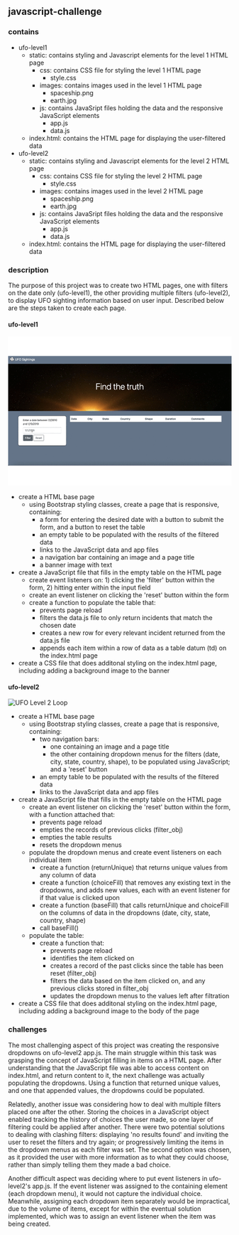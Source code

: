## javascript-challenge

### contains
- ufo-level1
    - static: contains styling and Javascript elements for the level 1 HTML page
        - css: contains CSS file for styling the level 1 HTML page
            - style.css
        - images: contains images used in the level 1 HTML page
            - spaceship.png
            - earth.jpg
        - js: contains JavaSript files holding the data and the responsive JavaScript elements
            - app.js
            - data.js
    - index.html: contains the HTML page for displaying the user-filtered data
- ufo-level2
    - static: contains styling and Javascript elements for the level 2 HTML page
        - css: contains CSS file for styling the level 2 HTML page
            - style.css
        - images: contains images used in the level 2 HTML page
            - spaceship.png
            - earth.jpg
        - js: contains JavaSript files holding the data and the responsive JavaScript elements
            - app.js
            - data.js
    - index.html: contains the HTML page for displaying the user-filtered data

### description

The purpose of this project was to create two HTML pages, one with filters on the date only (ufo-level1), the other providing multiple filters (ufo-level2), to display UFO sighting information based on user input. Described below are the steps taken to create each page.

#### ufo-level1

![UFO Level 1 Loop](/images/ufo1Loop.gif)

- create a HTML base page
    - using Bootstrap styling classes, create a page that is responsive, containing:
        - a form for entering the desired date with a button to submit the form, and a button to reset the table
        - an empty table to be populated with the results of the filtered data
        - links to the JavaScript data and app files
        - a navigation bar containing an image and a page title
        - a banner image with text
- create a JavaScript file that fills in the empty table on the HTML page
    - create event listeners on: 1) clicking the 'filter' button within the form, 2) hitting enter within the input field
    - create an event listener on clicking the 'reset' button within the form
    - create a function to populate the table that:
        - prevents page reload
        - filters the data.js file to only return incidents that match the chosen date
        - creates a new row for every relevant incident returned from the data.js file
        - appends each item within a row of data as a table datum (td) on the index.html page
- create a CSS file that does additonal styling on the index.html page, including adding a background image to the banner

#### ufo-level2

![UFO Level 2 Loop](/images/ufo2Loop.gif)

- create a HTML base page
    - using Bootstrap styling classes, create a page that is responsive, containing:
        - two navigation bars:
            - one containing an image and a page title
            - the other containing dropdown menus for the filters (date, city, state, country, shape), to be populated using JavaScript; and a 'reset' button
        - an empty table to be populated with the results of the filtered data
        - links to the JavaScript data and app files
- create a JavaScript file that fills in the empty table on the HTML page
    - create an event listener on clicking the 'reset' button within the form, with a function attached that:
        - prevents page reload
        - empties the records of previous clicks (filter_obj)
        - empties the table results
        - resets the dropdown menus
    - populate the dropdown menus and create event listeners on each individual item
        - create a function (returnUnique) that returns unique values from any column of data
        - create a function (choiceFill) that removes any existing text in the dropdowns, and adds new values, each with an event listener for if that value is clicked upon
        - create a function (baseFill) that calls returnUnique and choiceFill on the columns of data in the dropdowns (date, city, state, country, shape)
        - call baseFill()
    - populate the table:
        - create a function that:
            - prevents page reload
            - identifies the item clicked on
            - creates a record of the past clicks since the table has been reset (filter_obj)
            - filters the data based on the item clicked on, and any previous clicks stored in filter_obj
            - updates the dropdown menus to the values left after filtration
- create a CSS file that does additonal styling on the index.html page, including adding a background image to the body of the page

### challenges

The most challenging aspect of this project was creating the responsive dropdowns on ufo-level2 app.js. The main struggle within this task was grasping the concept of JavaScript filling in items on a HTML page. After understanding that the JavaScript file was able to access content on index.html, and return content to it, the next challenge was actually populating the dropdowns. Using a function that returned unique values, and one that appended values, the dropdowns could be populated.

Relatedly, another issue was considering how to deal with multiple filters placed one after the other. Storing the choices in a JavaScript object enabled tracking the history of choices the user made, so one layer of filtering could be applied after another. There were two potential solutions to dealing with clashing filters: displaying 'no results found' and inviting the user to reset the filters and try again; or progressively limiting the items in the dropdown menus as each filter was set. The second option was chosen, as it provided the user with more information as to what they could choose, rather than simply telling them they made a bad choice. 

Another difficult aspect was deciding where to put event listeners in ufo-level2's app.js. If the event listener was assigned to the containing element (each dropdown menu), it would not capture the individual choice. Meanwhile, assigning each dropdown item separately would be impractical, due to the volume of items, except for within the eventual solution implemented, which was to assign an event listener when the item was being created. 